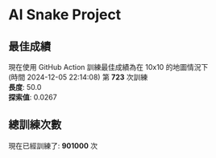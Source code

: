 
# AI Snake Project

## **最佳成績**




























































































































































































































現在使用 GitHub Action 訓練最佳成績為在 10x10 的地圖情況下  
(時間 2024-12-05 22:14:08) 第 **723** 次訓練  
**長度**: 50.0  
**探索值**: 0.0267

























































































































































































































































































































































































































































## 總訓練次數
現在已經訓練了: **901000** 次
